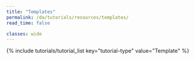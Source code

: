 ```yaml
---
title: "Templates"
permalink: /da/tutorials/resources/templates/
read_time: false

classes: wide
---
```


{% include tutorials/tutorial_list key="tutorial-type" value="Template" %}
